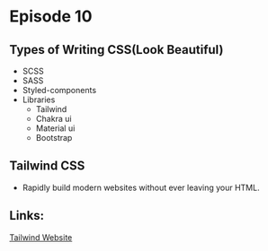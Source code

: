 # Episode 10

## Types of Writing CSS(Look Beautiful)

- SCSS
- SASS
- Styled-components
- Libraries
  - Tailwind
  - Chakra ui
  - Material ui
  - Bootstrap

## Tailwind CSS

- Rapidly build modern websites without ever leaving your HTML.

## Links:

[Tailwind Website](https://tailwindcss.com/)
